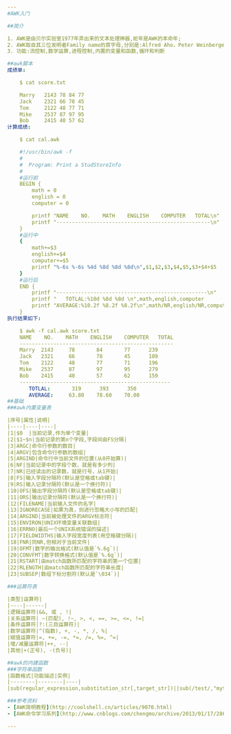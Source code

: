 ```yaml
---
#AWK入门

##简介

1. AWK是由贝尔实验室1977年弄出来的文本处理神器,蛇年是AWK的本命年;  
2. AWK取自其三位发明者Family name的首字母,分别是:Alfred Aho，Peter Weinberger, 和 Brian Kernighan;  
3. 功能:流控制,数学运算,进程控制,内置的变量和函数,循环和判断

##awk脚本
成绩单:

    $ cat score.txt

    Marry   2143 78 84 77
    Jack    2321 66 78 45
    Tom     2122 48 77 71
    Mike    2537 87 97 95
    Bob     2415 40 57 62
计算成绩:

    $ cat cal.awk

    #!/usr/bin/awk -f
    #
    #  Program: Print a StudStoreInfo
    #
    #运行前
    BEGIN {
        math = 0
        english = 0
        computer = 0

        printf "NAME    NO.    MATH    ENGLISH    COMPUTER   TOTAL\n"
        printf "--------------------------------------------------\n"
    }
    #运行中
    {
        math+=$3
        english+=$4
        computer+=$5
        printf "%-6s %-6s %4d %8d %8d %8d\n",$1,$2,$3,$4,$5,$3+$4+$5
    }
    #运行后
    END {
        printf "-------------------------------------------------\n"
        printf "   TOTLAL:%10d %8d %8d \n",math,english,computer
        printf "AVERAGE:%10.2f %8.2f %8.2f\n",math/NR,english/NR,computer/NR
    }
执行结果如下:

    $ awk -f cal.awk score.txt
    NAME    NO.    MATH    ENGLISH    COMPUTER   TOTAL
    --------------------------------------------------
    Marry  2143     78       84       77      239
    Jack   2321     66       78       45      189
    Tom    2122     48       77       71      196
    Mike   2537     87       97       95      279
    Bob    2415     40       57       62      159
    -------------------------------------------------
       TOTLAL:       319      393      350 
       AVERAGE:     63.80    78.60    70.00
##基础
###awk内置变量表

|序号|属性|说明|
|----|----|----|
|1|$0  |当前记录,作为单个变量|
|2|$1~$n|当前记录的第n个字段,字段间由FS分隔|
|3|ARGC|命令行参数的数目|
|4|ARGV|包含命令行参数的数组|
|5|ARGIND|命令行中当前文件的位置(从0开始算)|
|6|NF|当前记录中的字段个数，就是有多少列|
|7|NR|已经读出的记录数，就是行号，从1开始|
|8|FS|输入字段分隔符(默认是空格或tab键)|
|9|RS|输入记录分隔符(默认是一个换行符)|
|10|OFS|输出字段分隔符(默认是空格或tab键)|
|11|ORS|输出记录分隔符(默认是一个换行符)|
|12|FILENAME|当前输入文件的名字|
|13|IGNORECASE|如果为真，则进行忽略大小写的匹配|
|14|ARGIND|当前被处理文件的ARGV标志符|
|15|ENVIRON|UNIX环境变量关联数组|
|16|ERRNO|最后一个UNIX系统错误的描述|
|17|FIELDWIDTHS|输入字段宽度列表(用空格键分隔)|
|18|FNR|同NR,但相对于当前文件|
|19|OFMT|数字的输出格式(默认值是`%.6g`)|
|20|CONVFMT|数字转换格式(默认值是`%.6g`)|
|21|RSTART|由match函数所匹配的字符串的第一个位置|
|22|RLENGTH|由match函数所匹配的字符串长度|
|23|SUBSEP|数组下标分割符(默认是`\034`)|

###运算符表

|类型|运算符|
|----|------|
|逻辑运算符|&&, 或 , !|
|关系运算符| ~(匹配), !~, >, <, ==, >=, <=, !=|
|条件运算符|?:(三目运算符)|
|数学运算符|^(指数), +, -, *, /, %|
|赋值运算符|=, +=, -=, *=, /=, %=, ^=|
|增/减量运算符|++, --|
|其他|+(正号), -(负号)|

##awk的内建函数
###字符串函数
|函数格式|功能描述|实例|
|--------|--------|----|
|sub(regular_expression,substitution_str[,target_str])||sub(/test/,"mytest")|

###参考资料
- [AWK简明教程](http://coolshell.cn/articles/9070.html)
- [AWK命令学习系列](http://www.cnblogs.com/chengmo/archive/2013/01/17/2865479.html)

---
```

